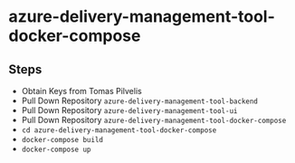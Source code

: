 # azure-delivery-management-tool-docker-compose

## Steps

- Obtain Keys from Tomas Pilvelis
- Pull Down Repository `azure-delivery-management-tool-backend`
- Pull Down Repository `azure-delivery-management-tool-ui`
- Pull Down Repository `azure-delivery-management-tool-docker-compose`
- `cd azure-delivery-management-tool-docker-compose`
- `docker-compose build`
- `docker-compose up`
